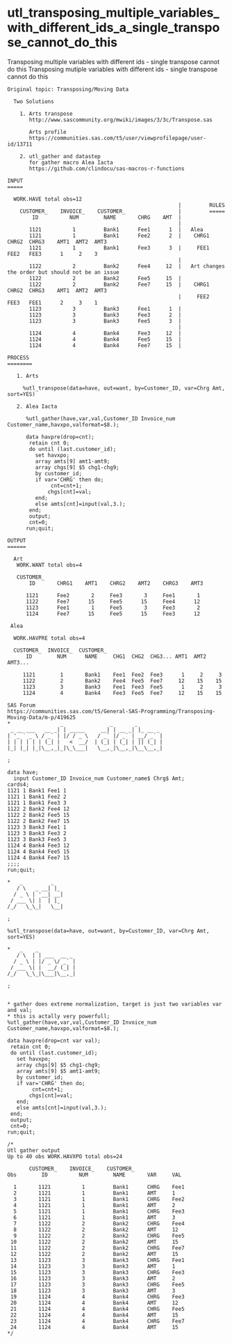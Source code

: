 # utl_transposing_multiple_variables_with_different_ids_a_single_transpose_cannot_do_this
Transposing multiple variables with different ids - single transpose cannot do this
    Transposing mutiple variables with different ids - single transpose cannot do this

    Original topic: Transposing/Moving Data

      Two Solutions

        1. Arts transpose
           http://www.sascommunity.org/mwiki/images/3/3c/Transpose.sas

           Arts profile
           https://communities.sas.com/t5/user/viewprofilepage/user-id/13711

        2. utl_gather and datastep
           for gather macro Alea Iacta
           https://github.com/clindocu/sas-macros-r-functions

    INPUT
    =====

      WORK.HAVE total obs=12
                                                           |         RULES
        CUSTOMER_    INVOICE_    CUSTOMER_                 |         =====
            ID          NUM        NAME       CHRG    AMT  |
                                                           |
           1121          1         Bank1      Fee1      1  |   Alea
           1121          1         Bank1      Fee2      2  |    CHRG1   CHRG2  CHRG3    AMT1  AMT2  AMT3
           1121          1         Bank1      Fee3      3  |     FEE1    FEE2   FEE3      1     2    3
                                                           |
           1122          2         Bank2      Fee4     12  |   Art changes the order but should not be an issue
           1122          2         Bank2      Fee5     15  |
           1122          2         Bank2      Fee7     15  |    CHRG1   CHRG2  CHRG3    AMT1  AMT2  AMT3
                                                           |     FEE2    FEE3   FEE1      2     3    1
           1123          3         Bank3      Fee1      1  |
           1123          3         Bank3      Fee3      2  |
           1123          3         Bank3      Fee5      3  |
                                                           |
           1124          4         Bank4      Fee3     12  |
           1124          4         Bank4      Fee5     15  |
           1124          4         Bank4      Fee7     15  |

    PROCESS
    ========

       1. Arts

         %utl_transpose(data=have, out=want, by=Customer_ID, var=Chrg Amt, sort=YES)

       2. Alea Iacta

          %utl_gather(have,var,val,Customer_ID Invoice_num Customer_name,havxpo,valformat=$8.);

          data havpre(drop=cnt);
           retain cnt 0;
           do until (last.customer_id);
             set havxpo;
             array amts[9] amt1-amt9;
             array chgs[9] $5 chg1-chg9;
             by customer_id;
             if var='CHRG' then do;
                  cnt=cnt+1;
                 chgs[cnt]=val;
             end;
             else amts[cnt]=input(val,3.);
           end;
           output;
           cnt=0;
          run;quit;

    OUTPUT
    ======

      Art
       WORK.WANT total obs=4

       CUSTOMER_
           ID       CHRG1    AMT1    CHRG2    AMT2    CHRG3    AMT3

          1121      Fee2       2     Fee3       3     Fee1       1
          1122      Fee7      15     Fee5      15     Fee4      12
          1123      Fee1       1     Fee5       3     Fee3       2
          1124      Fee7      15     Fee5      15     Fee3      12

     Alea

      WORK.HAVPRE total obs=4

      CUSTOMER_  INVOICE_  CUSTOMER_
          ID        NUM      NAME     CHG1  CHG2  CHG3... AMT1  AMT2  AMT3...

         1121        1       Bank1    Fee1  Fee2  Fee3      1     2     3
         1122        2       Bank2    Fee4  Fee5  Fee7     12    15    15
         1123        3       Bank3    Fee1  Fee3  Fee5      1     2     3
         1124        4       Bank4    Fee3  Fee5  Fee7     12    15    15

    SAS Forum
    https://communities.sas.com/t5/General-SAS-Programming/Transposing-Moving-Data/m-p/419625
    *                _               _       _
     _ __ ___   __ _| | _____     __| | __ _| |_ __ _
    | '_ ` _ \ / _` | |/ / _ \   / _` |/ _` | __/ _` |
    | | | | | | (_| |   <  __/  | (_| | (_| | || (_| |
    |_| |_| |_|\__,_|_|\_\___|   \__,_|\__,_|\__\__,_|

    ;

    data have;
      input Customer_ID Invoice_num Customer_name$ Chrg$ Amt;
    cards4;
    1121 1 Bank1 Fee1 1
    1121 1 Bank1 Fee2 2
    1121 1 Bank1 Fee3 3
    1122 2 Bank2 Fee4 12
    1122 2 Bank2 Fee5 15
    1122 2 Bank2 Fee7 15
    1123 3 Bank3 Fee1 1
    1123 3 Bank3 Fee3 2
    1123 3 Bank3 Fee5 3
    1124 4 Bank4 Fee3 12
    1124 4 Bank4 Fee5 15
    1124 4 Bank4 Fee7 15
    ;;;;
    run;quit;

    *   _         _
       / \   _ __| |_
      / _ \ | '__| __|
     / ___ \| |  | |_
    /_/   \_\_|   \__|

    ;

    %utl_transpose(data=have, out=want, by=Customer_ID, var=Chrg Amt, sort=YES)

    *   _    _
       / \  | | ___  __ _
      / _ \ | |/ _ \/ _` |
     / ___ \| |  __/ (_| |
    /_/   \_\_|\___|\__,_|

    ;


    * gather does extreme normalization, target is just two variables var and val;
    * this is actally very powerfull;
    %utl_gather(have,var,val,Customer_ID Invoice_num Customer_name,havxpo,valformat=$8.);

    data havpre(drop=cnt var val);
     retain cnt 0;
     do until (last.customer_id);
       set havxpo;
       array chgs[9] $5 chg1-chg9;
       array amts[9] $5 amt1-amt9;
       by customer_id;
       if var='CHRG' then do;
            cnt=cnt+1;
           chgs[cnt]=val;
       end;
       else amts[cnt]=input(val,3.);
     end;
     output;
     cnt=0;
    run;quit;

    /*
    Utl gather output
    Up to 40 obs WORK.HAVXPO total obs=24

           CUSTOMER_    INVOICE_    CUSTOMER_
    Obs        ID          NUM        NAME       VAR     VAL

      1       1121          1         Bank1      CHRG    Fee1
      2       1121          1         Bank1      AMT     1
      3       1121          1         Bank1      CHRG    Fee2
      4       1121          1         Bank1      AMT     2
      5       1121          1         Bank1      CHRG    Fee3
      6       1121          1         Bank1      AMT     3
      7       1122          2         Bank2      CHRG    Fee4
      8       1122          2         Bank2      AMT     12
      9       1122          2         Bank2      CHRG    Fee5
     10       1122          2         Bank2      AMT     15
     11       1122          2         Bank2      CHRG    Fee7
     12       1122          2         Bank2      AMT     15
     13       1123          3         Bank3      CHRG    Fee1
     14       1123          3         Bank3      AMT     1
     15       1123          3         Bank3      CHRG    Fee3
     16       1123          3         Bank3      AMT     2
     17       1123          3         Bank3      CHRG    Fee5
     18       1123          3         Bank3      AMT     3
     19       1124          4         Bank4      CHRG    Fee3
     20       1124          4         Bank4      AMT     12
     21       1124          4         Bank4      CHRG    Fee5
     22       1124          4         Bank4      AMT     15
     23       1124          4         Bank4      CHRG    Fee7
     24       1124          4         Bank4      AMT     15
    */
